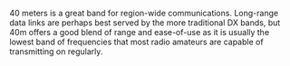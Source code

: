 40 meters is a great band for region-wide communications. Long-range data links are
perhaps best served by the more traditional DX bands, but 40m offers a good blend of
range and ease-of-use as it is usually the lowest band of frequencies that most radio
amateurs are capable of transmitting on regularly.